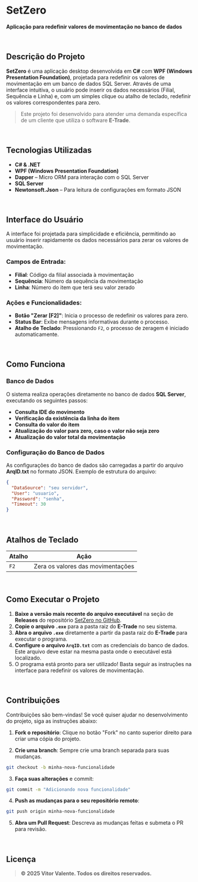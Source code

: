 ﻿# **SetZero**
**Aplicação para redefinir valores de movimentação no banco de dados**

<br/>

## **Descrição do Projeto**
**SetZero** é uma aplicação desktop desenvolvida em **C#** com **WPF (Windows Presentation Foundation)**, projetada para redefinir os valores de movimentação em um banco de dados SQL Server. Através de uma interface intuitiva, o usuário pode inserir os dados necessários (Filial, Sequência e Linha) e, com um simples clique ou atalho de teclado, redefinir os valores correspondentes para zero.

>Este projeto foi desenvolvido para atender uma demanda específica de um cliente que utiliza o software **E-Trade**.

<br/>

## **Tecnologias Utilizadas**
- **C# & .NET**
- **WPF (Windows Presentation Foundation)**
- **Dapper** – Micro ORM para interação com o SQL Server
- **SQL Server**
- **Newtonsoft.Json** – Para leitura de configurações em formato JSON

<br/>

## **Interface do Usuário**
A interface foi projetada para simplicidade e eficiência, permitindo ao usuário inserir rapidamente os dados necessários para zerar os valores de movimentação.
### **Campos de Entrada:**
- **Filial**: Código da filial associada à movimentação
- **Sequência**: Número da sequência da movimentação
- **Linha**: Número do item que terá seu valor zerado
### **Ações e Funcionalidades:**
- **Botão "Zerar [F2]"**: Inicia o processo de redefinir os valores para zero.
- **Status Bar**: Exibe mensagens informativas durante o processo.
- **Atalho de Teclado**: Pressionando `F2`, o processo de zeragem é iniciado automaticamente.

<br/>

## **Como Funciona**
### **Banco de Dados**
O sistema realiza operações diretamente no banco de dados **SQL Server**, executando os seguintes passos:
- **Consulta IDE do movimento**
- **Verificação da existência da linha do item**
- **Consulta do valor do item**
- **Atualização do valor para zero, caso o valor não seja zero**
- **Atualização do valor total da movimentação**

### **Configuração do Banco de Dados**
As configurações do banco de dados são carregadas a partir do arquivo **ArqID.txt** no formato JSON. Exemplo de estrutura do arquivo:
```json
{
  "DataSource": "seu servidor",
  "User": "usuario",
  "Password": "senha",
  "Timeout": 30
}
```

<br/>

## **Atalhos de Teclado**
| Atalho | Ação                              |
| ------ | --------------------------------- |
| `F2`   | Zera os valores das movimentações |

<br/>

## **Como Executar o Projeto**
1. **Baixe a versão mais recente do arquivo executável** na seção de **Releases** do repositório [SetZero no GitHub](https://github.com/ovitorvalente/SetZero/releases).
2. **Copie o arquivo `.exe`** para a pasta raiz do **E-Trade** no seu sistema.
3. **Abra o arquivo `.exe`** diretamente a partir da pasta raiz do **E-Trade** para executar o programa.
4. **Configure o arquivo `ArqID.txt`** com as credenciais do banco de dados. Este arquivo deve estar na mesma pasta onde o executável está localizado.
5. O programa está pronto para ser utilizado! Basta seguir as instruções na interface para redefinir os valores de movimentação.

<br/>

## **Contribuições**
Contribuições são bem-vindas! Se você quiser ajudar no desenvolvimento do projeto, siga as instruções abaixo:

1. **Fork o repositório**: Clique no botão "Fork" no canto superior direito para criar uma cópia do projeto.

2. **Crie uma branch**: Sempre crie uma branch separada para suas mudanças.
```bash
git checkout -b minha-nova-funcionalidade
```

3. **Faça suas alterações** e commit:
```bash
git commit -m "Adicionando nova funcionalidade"
```

4. **Push as mudanças para o seu repositório remoto**:
```bash
git push origin minha-nova-funcionalidade
```

5. **Abra um Pull Request**: Descreva as mudanças feitas e submeta o PR para revisão. 

<br/>

## **Licença**
>**© 2025 Vitor Valente. Todos os direitos reservados.**
